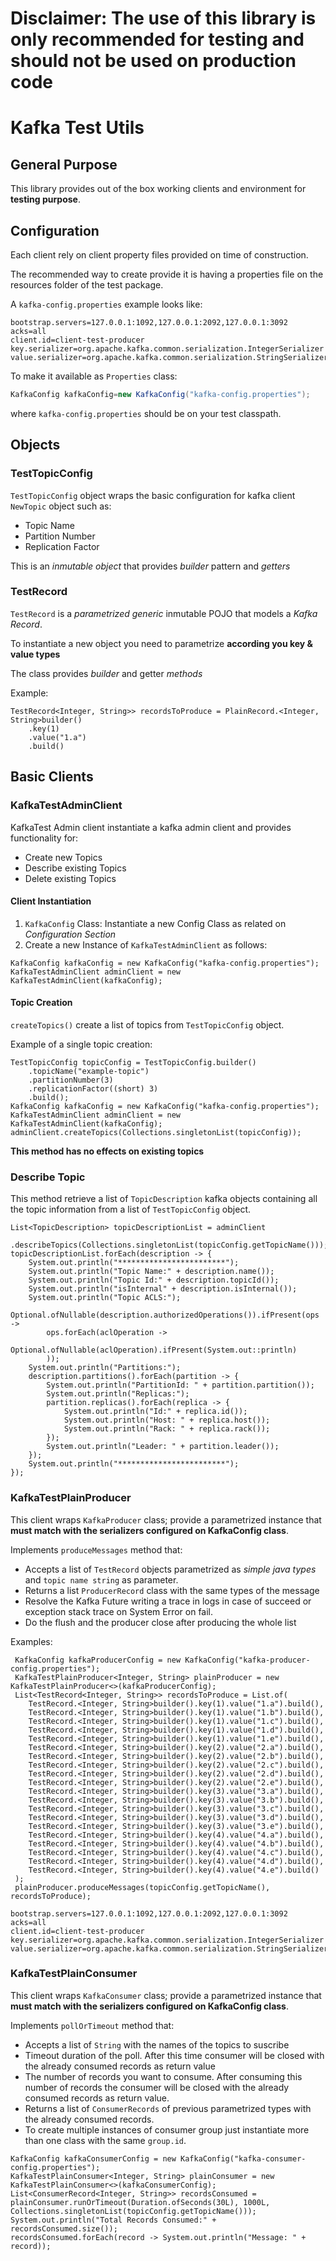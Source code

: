 # **Disclaimer: The use of this library is only recommended for testing and should not be used on production code**

# Kafka Test Utils

## General Purpose

This library provides out of the box working clients and environment for **testing purpose**.

## Configuration

Each client rely on client property files provided on time of construction.

The recommended way to create provide it is having a properties file on the resources folder of the test package.

A `kafka-config.properties` example looks like:

````properties
bootstrap.servers=127.0.0.1:1092,127.0.0.1:2092,127.0.0.1:3092
acks=all
client.id=client-test-producer
key.serializer=org.apache.kafka.common.serialization.IntegerSerializer
value.serializer=org.apache.kafka.common.serialization.StringSerializer
````

To make it available as `Properties` class:

```java
KafkaConfig kafkaConfig=new KafkaConfig("kafka-config.properties");
```

where `kafka-config.properties` should be on your test classpath.

## Objects

### TestTopicConfig

```TestTopicConfig``` object wraps the basic configuration for kafka client `NewTopic` object such as:

- Topic Name
- Partition Number
- Replication Factor

This is an _inmutable object_ that provides _builder_ pattern and _getters_

### TestRecord

`TestRecord` is a _parametrized generic_ inmutable POJO that models a _Kafka Record_.

To instantiate a new object you need to parametrize **according you key & value types**

The class provides _builder_ and getter _methods_

Example:

````
TestRecord<Integer, String>> recordsToProduce = PlainRecord.<Integer, String>builder()
    .key(1)
    .value("1.a")
    .build()
````

## Basic Clients

### KafkaTestAdminClient

KafkaTest Admin client instantiate a kafka admin client and provides functionality for:

- Create new Topics
- Describe existing Topics
- Delete existing Topics

#### Client Instantiation

1. ``KafkaConfig`` Class: Instantiate a new Config Class as related on _Configuration Section_
2. Create a new Instance of ```KafkaTestAdminClient``` as follows:

```
KafkaConfig kafkaConfig = new KafkaConfig("kafka-config.properties");
KafkaTestAdminClient adminClient = new KafkaTestAdminClient(kafkaConfig);
```

#### Topic Creation

``createTopics()`` create a list of topics from `TestTopicConfig` object.

Example of a single topic creation:

````
TestTopicConfig topicConfig = TestTopicConfig.builder()
    .topicName("example-topic")
    .partitionNumber(3)
    .replicationFactor((short) 3)
    .build();
KafkaConfig kafkaConfig = new KafkaConfig("kafka-config.properties");
KafkaTestAdminClient adminClient = new KafkaTestAdminClient(kafkaConfig);
adminClient.createTopics(Collections.singletonList(topicConfig));
````

**This method has no effects on existing topics**

### Describe Topic

This method retrieve a list of `TopicDescription` kafka objects containing all the topic information from a list
of `TestTopicConfig` object.

```
List<TopicDescription> topicDescriptionList = adminClient
    .describeTopics(Collections.singletonList(topicConfig.getTopicName()));
topicDescriptionList.forEach(description -> {
    System.out.println("************************");
    System.out.println("Topic Name:" + description.name());
    System.out.println("Topic Id:" + description.topicId());
    System.out.println("isInternal" + description.isInternal());
    System.out.println("Topic ACLS:");
    Optional.ofNullable(description.authorizedOperations()).ifPresent(ops ->
        ops.forEach(aclOperation ->
            Optional.ofNullable(aclOperation).ifPresent(System.out::println)
        ));
    System.out.println("Partitions:");
    description.partitions().forEach(partition -> {
        System.out.println("PartitionId: " + partition.partition());
        System.out.println("Replicas:");
        partition.replicas().forEach(replica -> {
            System.out.println("Id:" + replica.id());
            System.out.println("Host: " + replica.host());
            System.out.println("Rack: " + replica.rack());
        });
        System.out.println("Leader: " + partition.leader());
    });
    System.out.println("************************");
});
```

### KafkaTestPlainProducer

This client wraps `KafkaProducer` class; provide a parametrized instance that **must match with the serializers configured on KafkaConfig class**.

Implements `produceMessages` method that:
- Accepts a list of `TestRecord` objects parametrized as _simple java types_ and `topic name string` as parameter.
- Returns a list `ProducerRecord` class with the same types of the message
- Resolve the Kafka Future writing a trace in logs in case of succeed or exception stack trace on System Error on fail.
- Do the flush and the producer close after producing the whole list

Examples:

```producer-records
 KafkaConfig kafkaProducerConfig = new KafkaConfig("kafka-producer-config.properties");
 KafkaTestPlainProducer<Integer, String> plainProducer = new KafkaTestPlainProducer<>(kafkaProducerConfig);
 List<TestRecord<Integer, String>> recordsToProduce = List.of(
    TestRecord.<Integer, String>builder().key(1).value("1.a").build(),
    TestRecord.<Integer, String>builder().key(1).value("1.b").build(),
    TestRecord.<Integer, String>builder().key(1).value("1.c").build(),
    TestRecord.<Integer, String>builder().key(1).value("1.d").build(),
    TestRecord.<Integer, String>builder().key(1).value("1.e").build(),
    TestRecord.<Integer, String>builder().key(2).value("2.a").build(),
    TestRecord.<Integer, String>builder().key(2).value("2.b").build(),
    TestRecord.<Integer, String>builder().key(2).value("2.c").build(),
    TestRecord.<Integer, String>builder().key(2).value("2.d").build(),
    TestRecord.<Integer, String>builder().key(2).value("2.e").build(),
    TestRecord.<Integer, String>builder().key(3).value("3.a").build(),
    TestRecord.<Integer, String>builder().key(3).value("3.b").build(),
    TestRecord.<Integer, String>builder().key(3).value("3.c").build(),
    TestRecord.<Integer, String>builder().key(3).value("3.d").build(),
    TestRecord.<Integer, String>builder().key(3).value("3.e").build(),
    TestRecord.<Integer, String>builder().key(4).value("4.a").build(),
    TestRecord.<Integer, String>builder().key(4).value("4.b").build(),
    TestRecord.<Integer, String>builder().key(4).value("4.c").build(),
    TestRecord.<Integer, String>builder().key(4).value("4.d").build(),
    TestRecord.<Integer, String>builder().key(4).value("4.e").build()
 );
 plainProducer.produceMessages(topicConfig.getTopicName(), recordsToProduce);
```
```kafka-producer-config.properties
bootstrap.servers=127.0.0.1:1092,127.0.0.1:2092,127.0.0.1:3092
acks=all
client.id=client-test-producer
key.serializer=org.apache.kafka.common.serialization.IntegerSerializer
value.serializer=org.apache.kafka.common.serialization.StringSerializer
```

### KafkaTestPlainConsumer

This client wraps `KafkaConsumer` class; provide a parametrized instance that **must match with the serializers configured on KafkaConfig class**.

Implements `pollOrTimeout` method that:
- Accepts a list of `String` with the names of the topics to suscribe
- Timeout duration of the poll. After this time consumer will be closed with the already consumed records as return value
- The number of records you want to consume. After consuming this number of records the consumer will be closed with the already consumed records as return value.
- Returns a list of `ConsumerRecords` of previous parametrized types with the already consumed records.
- To create multiple instances of consumer group just instantiate more than one class with the same `group.id`.

```consumer example
KafkaConfig kafkaConsumerConfig = new KafkaConfig("kafka-consumer-config.properties");
KafkaTestPlainConsumer<Integer, String> plainConsumer = new KafkaTestPlainConsumer<>(kafkaConsumerConfig);
List<ConsumerRecord<Integer, String>> recordsConsumed = plainConsumer.runOrTimeout(Duration.ofSeconds(30L), 1000L,
Collections.singletonList(topicConfig.getTopicName()));
System.out.println("Total Records Consumed:" + recordsConsumed.size());
recordsConsumed.forEach(record -> System.out.println("Message: " + record));
```